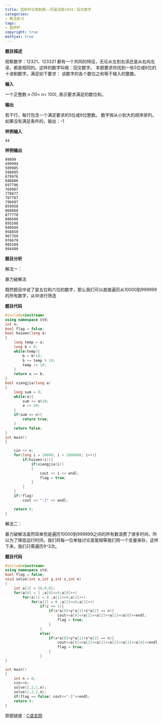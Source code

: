 ```yaml
---
title: 蓝桥杯日常刷题——历届试题1434：回文数字
categories: 
- 算法练习
tags: 
- 蓝桥杯
copyright: true
mathjax: true
---
```




<script type="text/javascript" src="http://cdn.mathjax.org/mathjax/latest/MathJax.js?config=default"></script>

**题目描述**

观察数字：12321，123321  都有一个共同的特征，无论从左到右读还是从右向左读，都是相同的。这样的数字叫做：回文数字。 
本题要求你找到一些5位或6位的十进制数字。满足如下要求： 
该数字的各个数位之和等于输入的整数。 

**输入**

一个正整数  n  (10< n< 100),  表示要求满足的数位和。

**输出**

若干行，每行包含一个满足要求的5位或6位整数。 
数字按从小到大的顺序排列。 
如果没有满足条件的，输出：-1 

**样例输入**

```
44 
```

**样例输出**

```
99899
499994
589985
598895
679976
688886
697796
769967
778877
787787
796697
859958
868868
877778
886688
895598
949949
958859
967769
976679
985589
994499
```

**题目分析**

解法一：

暴力破解法

既然题目中说了是五位和六位的数字，那么我们可以直接遍历从10000到999999的所有数字，从中进行筛选

**题目代码**

```c++
#include<iostream>
using namespace std;
int n;
bool flag = false;
bool huiwen(long a)
{
    long temp = a;
    long b = 0;
    while(temp){
        b = b*10;
        b += temp % 10;
        temp /= 10;
    }
    return a == b;
}
bool xiangjia(long a)
{
    long sum = 0;
    while(a){
        sum += a%10;
        a /= 10;
    }
    if(sum == n){
        return true;
    }
    return false;
}
int main()
{

    cin >> n;
    for(long i = 10000; i < 1000000; i++){
        if(huiwen(i)){
            if(xiangjia(i))
            {
                cout << i << endl;
                flag = true;
            }
        }
    }
    if(!flag)
        cout << "-1" << endl;

    return 0;
}
```

解法二：

暴力破解法虽然简单但是遍历10000到999999之间的所有数浪费了很多时间，所以为了降低运行时间，我们将每一位单独讨论首尾相等我们用一个变量保存，这样下来，我们只需遍历9^3次。

**题目代码**

```c++
#include<iostream>
using namespace std;
bool flag = false;
void solve(int x,int y,int z,int n)
{
    int a[3] = {0,0,0};
    for(a[0] = 1 ;a[0]<=9;a[0]++)
        for(a[1] = 0 ;a[1]<=9;a[1]++)
            for(a[2] = 0 ;a[2]<=9;a[2]++)
                if(z == 1){
                    if(x*a[0]+y*a[1]+z*a[2] == n){
                        cout<<a[0]<<a[1]<<a[2]<<a[1]<<a[0]<<endl;
                        flag = true;
                    }
                }
                else{
                    if(x*a[0]+y*a[1]+z*a[2] == n){
                        cout<<a[0]<<a[1]<<a[2]<<a[2]<<a[1]<<a[0]<<endl;
                        flag = true;
                    }
                }
}

int main()
{
    int n = 0;
    cin>>n;
    solve(2,2,1,n);
    solve(2,2,2,n);
    if(flag == false) cout<<"-1"<<endl;
    return 0;
}
```

原题链接：[C语言网](http://www.dotcpp.com/oj/problem1434.html)

